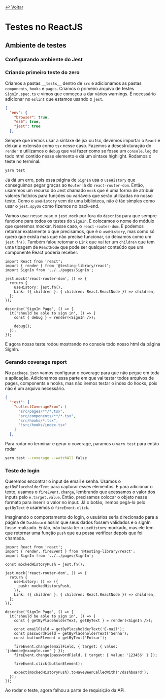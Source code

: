 [↩ Voltar](README3.md)

# Testes no ReactJS
## Ambiente de testes

### Configurando ambiente do Jest

### Criando primeiro teste do zero
Criamos a pastas `__tests__` dentro de `src` e adicionamos as pastas `components`, `hooks` e `pages`. Criamos o primeiro arquivo de testes `SignIn.spec.ts` e vimos que começou a dar vários warnings. É necessário adicionar no `eslint` que estamos usando o `jest`.
```json
{
  "env": {
    "browser": true,
    "es6": true,
    "jest": true
  },
```

Sempre que iremos usar a sintaxe de jsx ou tsx, devemos importar o `React` e deixar a extensão como `tsx` nesse caso. Fazemos a desestruturação do `render` e utilizamos o `debug` que vai fazer como se fosse um `console.log` de todo html contido nesse elemento e dá um sintaxe highlight. Rodamos o teste no terminal.
```sh
yarn test
```

Já dá um erro, pois essa página de `SignIn` usa o `useHistory` que conseguimos pegar graças ao `Router` lá do `react-router-dom`. Então, usaremos um recurso do Jest chamado `mock` que é uma forma de atribuir valores fictícios para funções ou variáveis que serão utilizadas no nosso teste. Como o `useHistory` vem de uma biblioteca, não é tão simples como usar o `jest.spyOn` como fizemos no back-end.

Vamos usar nesse caso o `jest.mock` por fora do `describe` para que sempre funcione para todos os testes do `SignIn`. E colocamos o nome do módulo que queremos mockar. Nesse caso, o `react-router-dom`. E podemos retornar exatamente o que precisamos, que é o `useHistory`, mas como só quero que exista mas que não precise funcionar, só deixamos como um `jest.fn()`. Também falou retornar o `Link` que vai ter um `children` que tem uma tipagem de `ReactNode` que pode ser qualquer conteúdo que um componente React poderia receber.
```tsx
import React from 'react';
import { render } from '@testing-library/react';
import SignIn from '../../pages/SignIn';

jest.mock('react-router-dom', () => {
  return {
    useHistory: jest.fn(),
    Link: ({ children }: { children: React.ReactNode }) => children,
  };
});

describe('SignIn Page', () => {
  it('should be able to sign in', () => {
    const { debug } = render(<SignIn />);

    debug();
  });
});
```
E agora nosso teste rodou mostrando no console todo nosso html da página SignIn.

### Gerando coverage report
No `package.json` vamos configurar o coverage para que não pegue em toda a aplicação. Adicionamos essa parte em que vai testar todos arquivos de pages, components e hooks, mas não iremos testar o index do hooks, pois não é um arquivo necessário.
```json
{
  "jest": {
    "collectCoverageFrom": [
      "src/pages/**/*.tsx",
      "src/components/**/*.tsx",
      "src/hooks/*.tsx",
      "!src/hooks/index.tsx"
    ]
  },
```

Para rodar no terminar e gerar o coverage, paramos o `yarn test` para então rodar
```bash
yarn test --coverage --watchAll false
```

### Teste de login
Queremos encontrar o input de email e senha. Usamos o `getByPlaceholderText` para capturar esses elementos. E para adicionar o texto, usamos o `fireEvent.change`, lembrando que acessamos o valor dos inputs pelo `e.target.value`. Então, precisamos colocar o objeto nesse formato para inserir o valor no input. Já o botão, iremos pegá-lo pelo `getByText` e usaremos o `fireEvent.click`.

Imaginando o comportamento do login, o usuários seria direcionado para a página de `Dashboard` assim que seus dados fossem validados e o signIn fosse realizado. Então, não basta ter o `useHistory` mockado, mas ele tem que retornar uma função `push` que eu possa verificar depois que foi chamada.
```tsx
import React from 'react';
import { render, fireEvent } from '@testing-library/react';
import SignIn from '../../pages/SignIn';

const mockedHistoryPush = jest.fn();

jest.mock('react-router-dom', () => {
  return {
    useHistory: () => ({
      push: mockedHistoryPush,
    }),
    Link: ({ children }: { children: React.ReactNode }) => children,
  };
});

describe('SignIn Page', () => {
  it('should be able to sign in', () => {
    const { getByPlaceholderText, getByText } = render(<SignIn />);

    const emailField = getByPlaceholderText('E-mail');
    const passwordField = getByPlaceholderText('Senha');
    const buttonElement = getByText('Entrar');

    fireEvent.change(emailField, { target: { value: 'johndoe@example.com' } });
    fireEvent.change(passwordField, { target: { value: '123456' } });

    fireEvent.click(buttonElement);

    expect(mockedHistoryPush).toHaveBeenCalledWith('/dashboard');
  });
});
```

Ao rodar o teste, agora falhou a parte de requisição da API.
